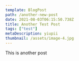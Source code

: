 ```yaml
---
template: BlogPost
path: /another-new-post
date: 2021-08-03T06:15:50.738Z
title: Another Test Post
tags: ["test"]
metaDescription: yiupii
thumbnail: /assets/image-4.jpg
---
```

This is another post
